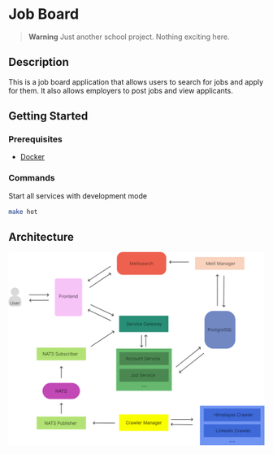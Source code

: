 # Job Board

> **Warning**
> Just another school project. Nothing exciting here.

## Description

This is a job board application that allows users to search for jobs and apply for them. It also allows employers to post jobs and view applicants.

## Getting Started

### Prerequisites
- [Docker](https://www.docker.com/)

### Commands

Start all services with development mode
```bash
make hot
```

## Architecture

![architecture](/docs/architecture.svg)